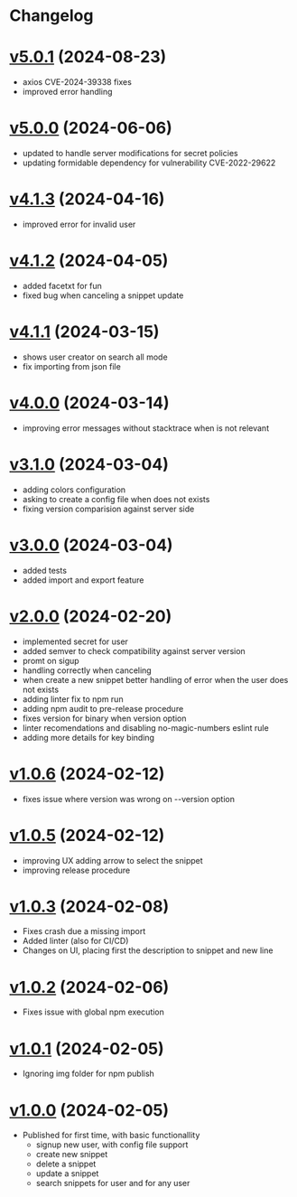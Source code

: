 # Changelog

# [v5.0.1](https://github.com/carvilsi/pwyll-cli/releases/tag/v5.0.1) (2024-08-23)

- axios CVE-2024-39338 fixes
- improved error handling

# [v5.0.0](https://github.com/carvilsi/pwyll-cli/releases/tag/v5.0.0) (2024-06-06)

- updated to handle server modifications for secret policies
- updating formidable dependency for vulnerability CVE-2022-29622

# [v4.1.3](https://github.com/carvilsi/pwyll-cli/releases/tag/v4.1.3) (2024-04-16)

- improved error for invalid user

# [v4.1.2](https://github.com/carvilsi/pwyll-cli/releases/tag/v4.1.2) (2024-04-05)

- added facetxt for fun
- fixed bug when canceling a snippet update

# [v4.1.1](https://github.com/carvilsi/pwyll-cli/releases/tag/v4.1.1) (2024-03-15)

- shows user creator on search all mode
- fix importing from json file

# [v4.0.0](https://github.com/carvilsi/pwyll-cli/releases/tag/v4.0.0) (2024-03-14)

- improving error messages without stacktrace when is not relevant

# [v3.1.0](https://github.com/carvilsi/pwyll-cli/releases/tag/v3.1.0) (2024-03-04)

- adding colors configuration
- asking to create a config file when does not exists 
- fixing version comparision against server side

# [v3.0.0](https://github.com/carvilsi/pwyll-cli/releases/tag/v3.0.0) (2024-03-04)

- added tests
- added import and export feature

# [v2.0.0](https://github.com/carvilsi/pwyll-cli/releases/tag/v2.0.0) (2024-02-20)

- implemented secret for user 
- added semver to check compatibility against server version
- promt on sigup
- handling correctly when canceling 
- when create a new snippet better handling of error when the user does not exists 
- adding linter fix to npm run
- adding npm audit to pre-release procedure
- fixes version for binary when version option
- linter recomendations and disabling no-magic-numbers eslint rule
- adding more details for key binding

# [v1.0.6](https://github.com/carvilsi/pwyll-cli/releases/tag/v1.0.6) (2024-02-12)

* fixes issue where version was wrong on --version option 

# [v1.0.5](https://github.com/carvilsi/pwyll-cli/releases/tag/v1.0.5) (2024-02-12)

* improving UX adding arrow to select the snippet 
* improving release procedure

# [v1.0.3](https://github.com/carvilsi/pwyll-cli/releases/tag/v1.0.3) (2024-02-08)

* Fixes crash due a missing import
* Added linter (also for CI/CD)
* Changes on UI, placing first the description to snippet and new line

# [v1.0.2](https://github.com/carvilsi/pwyll-cli/releases/tag/v1.0.2) (2024-02-06)

* Fixes issue with global npm execution

# [v1.0.1](https://github.com/carvilsi/pwyll-cli/releases/tag/v1.0.1) (2024-02-05)

* Ignoring img folder for npm publish 

# [v1.0.0](https://github.com/carvilsi/pwyll-cli/releases/tag/v1.0.0) (2024-02-05)

- Published for first time, with basic functionallity
    - signup new user, with config file support
    - create new snippet
    - delete a snippet
    - update a snippet
    - search snippets for user and for any user

